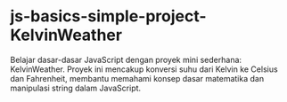 # js-basics-simple-project-KelvinWeather
Belajar dasar-dasar JavaScript dengan proyek mini sederhana: KelvinWeather. Proyek ini mencakup konversi suhu dari Kelvin ke Celsius dan Fahrenheit, membantu memahami konsep dasar matematika dan manipulasi string dalam JavaScript.
